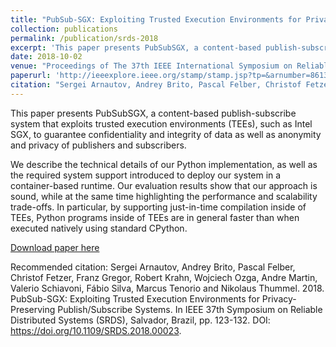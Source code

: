```yaml
---
title: "PubSub-SGX: Exploiting Trusted Execution Environments for Privacy-Preserving Publish/Subscribe Systems"
collection: publications
permalink: /publication/srds-2018
excerpt: 'This paper presents PubSubSGX, a content-based publish-subscribe system that exploits trusted execution environments (TEEs), such as Intel SGX, to guarantee confidentiality and integrity of data as well as anonymity and privacy of publishers and subscribers.'
date: 2018-10-02
venue: "Proceedings of The 37th IEEE International Symposium on Reliable Distributed Systems (SRDS '18)"
paperurl: 'http://ieeexplore.ieee.org/stamp/stamp.jsp?tp=&arnumber=8613960&isnumber=8613937'
citation: "Sergei Arnautov, Andrey Brito, Pascal Felber, Christof Fetzer, Franz Gregor, Robert Krahn, Wojciech Ozga, Andre Martin, Valerio Schiavoni, Fábio Silva, Marcus Tenorio and Nikolaus Thummel. 2018. PubSub-SGX: Exploiting Trusted Execution Environments for Privacy-Preserving Publish/Subscribe Systems. In IEEE 37th Symposium on Reliable Distributed Systems (SRDS), Salvador, Brazil, pp. 123-132. DOI: https://doi.org/10.1109/SRDS.2018.00023."
---
```

This paper presents PubSubSGX, a content-based publish-subscribe system that exploits trusted execution environments (TEEs), such as Intel SGX, to guarantee confidentiality and integrity of data as well as anonymity and privacy of publishers and subscribers.

We describe the technical details of our Python implementation, as well as the required system support introduced to deploy our system in a container-based runtime. Our evaluation results show that our approach is sound, while at the same time highlighting the performance and scalability trade-offs. In particular, by supporting just-in-time compilation inside of TEEs, Python programs inside of TEEs are in general faster than when executed natively using standard CPython.

[Download paper here](https://arxiv.org/pdf/1902.09848.pdf)

Recommended citation: Sergei Arnautov, Andrey Brito, Pascal Felber, Christof Fetzer, Franz Gregor, Robert Krahn, Wojciech Ozga, Andre Martin, Valerio Schiavoni, Fábio Silva, Marcus Tenorio and Nikolaus Thummel. 2018. PubSub-SGX: Exploiting Trusted Execution Environments for Privacy-Preserving Publish/Subscribe Systems. In IEEE 37th Symposium on Reliable Distributed Systems (SRDS), Salvador, Brazil, pp. 123-132. DOI: https://doi.org/10.1109/SRDS.2018.00023.